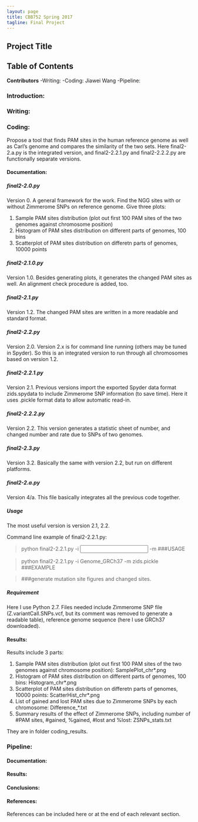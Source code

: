 ```yaml
---
layout: page
title: CBB752 Spring 2017
tagline: Final Project
---
```


Project Title
------------------


Table of Contents
-----------------------




**Contributors**
 -Writing:
 -Coding: Jiawei Wang
 -Pipeline:

### Introduction:





### Writing:








### Coding:
Propose a tool that finds PAM sites in the human reference genome as well as Carl’s genome and compares the similarity of the two sets.
Here final2-2.a.py is the integrated version, and final2-2.2.1.py and final2-2.2.2.py are functionally separate versions.

#### Documentation:
##### final2-2.0.py
Version 0. A general framework for the work. Find the NGG sites with or without Zimmerome SNPs on reference genome. Give three plots:
  1. Sample PAM sites distribution (plot out first 100 PAM sites of the two genomes against chromosome position)
  2. Histogram of PAM sites distribution on different parts of genomes, 100 bins
  3. Scatterplot of PAM sites distribution on differetn parts of genomes, 10000 points

##### final2-2.1.0.py
Version 1.0. Besides generating plots, it generates the changed PAM sites as well. An alignment check procedure is added, too.

##### final2-2.1.py
Version 1.2. The changed PAM sites are written in a more readable and standard format.

##### final2-2.2.py
Version 2.0. Version 2.x is for command line running (others may be tuned in Spyder). So this is an integrated version to run through all chromosomes based on version 1.2.

##### final2-2.2.1.py
Version 2.1. Previous versions import the exported Spyder data format zids.spydata to include Zimmerome SNP information (to save time). Here it uses .pickle format data to allow automatic read-in.

##### final2-2.2.2.py
Version 2.2. This version generates a statistic sheet of number, and changed number and rate due to SNPs of two genomes.

##### final2-2.3.py
Version 3.2. Basically the same with version 2.2, but run on different platforms.

##### final2-2.a.py
Version 4/a. This file basically integrates all the previous code together.

##### Usage
The most useful version is version 2.1, 2.2.

Command line example of final2-2.2.1.py:
> python final2-2.2.1.py -i <input folder> -m <mutation file> ###USAGE

> python final2-2.2.1.py -i Genome_GRCh37 -m zids.pickle ###EXAMPLE

> ###generate mutation site figures and changed sites.

##### Requirement
Here I use Python 2.7. 
Files needed include Zimmerome SNP file (Z.variantCall.SNPs.vcf, but its comment was removed to generate a readable table), 
reference genome sequence (here I use GRCh37 downloaded).

#### Results:
Results include 3 parts:
  1. Sample PAM sites distribution (plot out first 100 PAM sites of the two genomes against chromosome position): SamplePlot_chr*.png
  2. Histogram of PAM sites distribution on different parts of genomes, 100 bins: Histogram_chr*.png
  3. Scatterplot of PAM sites distribution on differetn parts of genomes, 10000 points: ScatterHist_chr*.png
  4. List of gained and lost PAM sites due to Zimmerome SNPs by each chromosome: Difference_*.txt
  5. Summary results of the effect of Zimmerome SNPs, including number of #PAM sites, #gained, %gained, #lost and %lost: ZSNPs_stats.txt

They are in folder coding_results.


### Pipeline:


#### Documentation:


#### Results:









#### Conclusions:








#### References:

 References can be included here or at the end of each relevant section.
 
 
